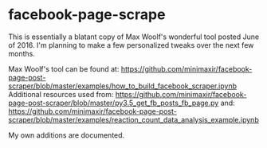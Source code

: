 # facebook-page-scrape
This is essentially a blatant copy of Max Woolf's wonderful tool posted June of 2016. I'm planning to make a few personalized tweaks over the next few months.

Max Woolf's tool can be found at: https://github.com/minimaxir/facebook-page-post-scraper/blob/master/examples/how_to_build_facebook_scraper.ipynb
Additional resources used from: https://github.com/minimaxir/facebook-page-post-scraper/blob/master/py3.5_get_fb_posts_fb_page.py
and: https://github.com/minimaxir/facebook-page-post-scraper/blob/master/examples/reaction_count_data_analysis_example.ipynb

My own additions are documented.
